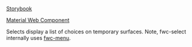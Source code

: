 [Storybook](https://equinor.github.io/fusion-web-components/?path=/docs/input-select)

[Material Web Component](https://github.com/material-components/material-components-web-components/tree/master/packages/select)

Selects display a list of choices on temporary surfaces.
Note, fwc-select internally uses [fwc-menu](https://equinor.github.io/fusion-web-components/?path=/docs/basic-menu).

